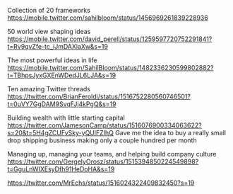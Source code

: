Collection of 20 frameworks
https://mobile.twitter.com/sahilbloom/status/1456969261839228936

50 world view shaping ideas
https://mobile.twitter.com/david_perell/status/1259597720752291841?t=Rv9qvZfe-tc_iJmDAXiaXw&s=19

The most powerful ideas in life
https://mobile.twitter.com/SahilBloom/status/1482336230599802882?t=TBhpsJyxGXEnWDedJL6LJA&s=19

Ten amazing Twitter threads
https://twitter.com/BrianFeroldi/status/1516752280560746501?t=0uVY7GgDAM9SvqFJj4kPgQ&s=19

Building wealth with little starting capital
https://twitter.com/JamesonCamp/status/1516076900334063622?s=20&t=5H4gZCUFvSky-yQUlFZIhQ
Gave me the idea to buy a really small drop shipping business making only a couple hundred per month


Managing up, managing your teams, and helping build company culture
https://twitter.com/GergelyOrosz/status/1515394850224549898?t=GguLnWIXEsyDfh91HeDoHA&s=19

https://twitter.com/MrEchs/status/1516024322409832450?s=19